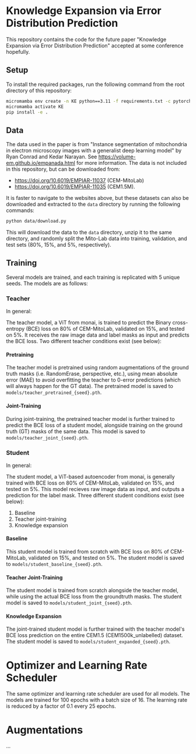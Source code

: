 # Knowledge Expansion via Error Distribution Prediction

This repository contains the code for the future paper "Knowledge Expansion via Error Distribution Prediction" accepted at some conference hopefully.

## Setup

To install the required packages, run the following command from the root directory of this repository:

```bash
micromamba env create -n KE python==3.11 -f requirements.txt -c pytorch -c nvidia -y
micromamba activate KE
pip install -e .
```

## Data

The data used in the paper is from "Instance segmentation of mitochondria in electron microscopy images with a generalist deep learning model" by Ryan Conrad and Kedar Narayan. See https://volume-em.github.io/empanada.html for more information. The data is not included in this repository, but can be downloaded from:
- https://doi.org/10.6019/EMPIAR-11037 (CEM-MitoLab)
- https://doi.org/10.6019/EMPIAR-11035 (CEM1.5M).
<!-- - https://doi.org/10.6019/EMPIAR-10982 (Seven benchmark datasets of instance segmentation of mitochondria) -->

It is faster to navigate to the websites above, but these datasets can also be downloaded and extracted to the `data` directory by running the following commands:

```bash
python data/download.py
```

This will download the data to the `data` directory, unzip it to the same directory, and randomly split the Mito-Lab data into training, validation, and test sets (80%, 15%, and 5%, respectively).

## Training
Several models are trained, and each training is replicated with 5 unique seeds. The models are as follows:

### Teacher
In general:

The teacher model, a ViT from monai, is trained to predict the Binary cross-entropy (BCE) loss on 80% of CEM-MitoLab, validated on 15%, and tested on 5%. It receives the raw image data and label masks as input and predicts the BCE loss. Two different teacher conditions exist (see below):

#### Pretraining
The teacher model is pretrained using random augmentations of the ground truth masks (i.e. RandomErase, perspective, etc.), using mean absolute error (MAE) to avoid overfitting the teacher to 0-error predictions (which will always happen for the GT data). The pretrained model is saved to `models/teacher_pretrained_{seed}.pth`.

#### Joint-Training
During joint-training, the pretrained teacher model is further trained to predict the BCE loss of a student model, alongside training on the ground truth (GT) masks of the same data. This model is saved to `models/teacher_joint_{seed}.pth`.

### Student
In general:

The student model, a ViT-based autoencoder from monai, is generally trained with BCE loss on 80% of CEM-MitoLab, validated on 15%, and tested on 5%. This model recieves raw image data as input, and outputs a prediction for the label mask. Three different student conditions exist (see below):
1) Baseline
2) Teacher joint-training
3) Knowledge expansion

#### Baseline
This student model is trained from scratch with BCE loss on 80% of CEM-MitoLab, validated on 15%, and tested on 5%. The student model is saved to `models/student_baseline_{seed}.pth`.

#### Teacher Joint-Training
The student model is trained from scratch alongside the teacher model, while using the actual BCE loss from the groundtruth masks. The student model is saved to `models/student_joint_{seed}.pth`.

#### Knowledge Expansion
The joint-trained student model is further trained with the teacher model's BCE loss prediction on the entire CEM1.5 (CEM1500k_unlabelled) dataset. The student model is saved to `models/student_expanded_{seed}.pth`.

# Optimizer and Learning Rate Scheduler
The same optimizer and learning rate scheduler are used for all models. The models are trained for 100 epochs with a batch size of 16. The learning rate is reduced by a factor of 0.1 every 25 epochs.

# Augmentations
...